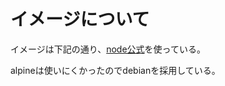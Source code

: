 # イメージについて

イメージは下記の通り、[node公式](https://github.com/nodejs/docker-node/blob/main/README.md#how-to-use-this-image)を使っている。  

alpineは使いにくかったのでdebianを採用している。
